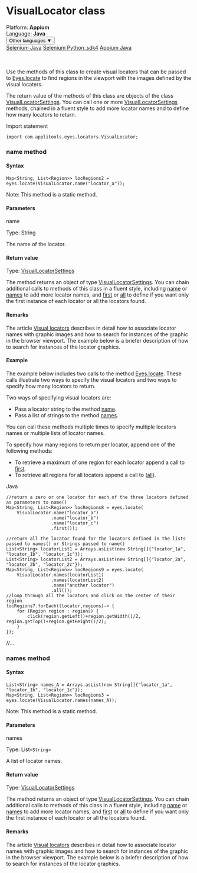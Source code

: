 # VisualLocator class
<div class='platform-bar-container-div'><div class='platform-bar-div'>Platform:  <b> Appium</b>
</div><div class='platform-bar-div'>Language: <b>Java</b></div><div class='dropdown-button-container-div'><button class='sdk-language-dropdown-button'>Other languages ▼</button><div class='dropdown-content'>
<a href='../../selenium/java/visuallocator'>Selenium Java</a>
<a href='../../selenium/python_sdk4/visuallocator'>Selenium Python_sdk4</a>
<a href='../../appium/java/visuallocator'>Appium Java</a>
</div></div><br /><br /></div>




Use the methods of this class to create visual locators that can be passed to [Eyes.locate](#locate-method) to find regions in the viewport with the images defined by the visual locaters.

The return value of the methods of this class are objects of the class [VisualLocatorSettings](./visuallocatorsettings). You can call one or more [VisualLocatorSettings](./visuallocatorsettings) methods, chained in a fluent style to add more locator names and to define how many locators to return.

Import statement

    import com.applitools.eyes.locators.VisualLocator;
    	


### name method
#### Syntax


    Map<String, List<Region>> locRegions2 = eyes.locate(VisualLocator.name("locator_a")); 

Note: This method is a static method.

#### Parameters

name

Type: String

The name of the locator.

#### Return value

Type:  [VisualLocatorSettings](./visuallocatorsettings)

The method returns an object of type [VisualLocatorSettings](./visuallocatorsettings). You can chain additional calls to methods of this class in a fluent style, including [name](#name-method) or [names](#names-method) to add more locator names, and [first](#first-method) or [all](#all-method) to define if you want only the first instance of each locator or all the locators found.

#### Remarks


The article [Visual locators](https://applitools.com/docs/features/visual-locators.html) describes in detail how to associate locator names with graphic images and how to search for instances of the graphic in the browser viewport. The example below is a briefer description of how to search for instances of the locator graphics.

#### Example


The example below includes two calls to the method [Eyes.locate](#locate-method). These calls illustrate two ways to specify the visual locators and two ways to specify how many locators to return.

Two ways of specifying visual locators are:

*   Pass a locator string to the method [name](#name-method).
*   Pass a list of strings to the method [names](#names-method).

You can call these methods multiple times to specify multiple locators names or multiple lists of locator names.

To specify how many regions to return per locator, append one of the following methods:

*   To retrieve a maximum of one region for each locator append a call to [first](#first-method).
*   To retrieve all regions for all locators append a call to ([all](#all-method)).

Java

    //return a zero or one locator for each of the three locators defined as parameters to name()
    Map<String, List<Region>> locRegions8 = eyes.locate(
        VisualLocator.name("locator_a")
                     .name("locator_b")
                     .name("locator_c")
                     .first()); 
           
    //return all the locator found for the locators defined in the lists passed to names() or Strings passed to name()                   
    List<String> locatorList1 = Arrays.asList(new String[]{"locator_1a", "locator_1b", "locator_1c"});
    List<String> locatorList2 = Arrays.asList(new String[]{"locator_2a", "locator_2b", "locator_2c"});
    Map<String, List<Region>> locRegions9 = eyes.locate(
        VisualLocator.names(locatorList1)
                     .names(locatorList2)
                     .name("another locator")
                     .all());
    //loop through all the locators and click on the center of their region
    locRegions7.forEach((locator,regions)-> {
        for (Region region : regions) {
            click(region.getLeft()+region.getWidth()/2, region.getTop()+region.getHeight()/2);
        }
    });

//...

### names method
#### Syntax


    List<String> names_A = Arrays.asList(new String[]{"locator_1a", "locator_1b", "locator_1c"});
    Map<String, List<Region>> locRegions3 = eyes.locate(VisualLocator.names(names_A)); 

Note: This method is a static method.

#### Parameters

names

Type: List`<String>`

A list of locator names.

#### Return value

Type:  [VisualLocatorSettings](./visuallocatorsettings)

The method returns an object of type [VisualLocatorSettings](./visuallocatorsettings). You can chain additional calls to methods of this class in a fluent style, including [name](#name-method) or [names](#names-method) to add more locator names, and [first](#first-method) or [all](#all-method) to define if you want only the first instance of each locator or all the locators found.

#### Remarks


The article [Visual locators](https://applitools.com/docs/features/visual-locators.html) describes in detail how to associate locator names with graphic images and how to search for instances of the graphic in the browser viewport. The example below is a briefer description of how to search for instances of the locator graphics.
